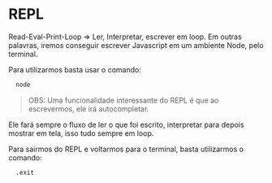 # REPL

Read-Eval-Print-Loop => Ler, Interpretar, escrever em loop. Em outras palavras, iremos conseguir escrever Javascript em um ambiente Node, pelo terminal.

Para utilizarmos basta usar o comando:

```bash
  node
```

> OBS: Uma funcionalidade interessante do REPL é que ao escrevermos, ele irá autocompletar.

Ele fará sempre o fluxo de ler o que foi escrito, interpretar para depois mostrar em tela, isso tudo sempre em loop.

Para sairmos do REPL e voltarmos para o terminal, basta utilizarmos o comando:

```bash
  .exit
```
